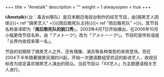 +++
title = "Ametalk"
description = ""
weight = 1
alwaysopen = true
+++

《**Ametalk**》（台：毒舌纠察队）是日本朝日电视台制作的综艺节目，由[搞笑艺人团体]({{< ref "搞笑艺人" >}})[雨后敢死队主持]({{< ref "雨后敢死队" >}})。其节目名称直译即为「**雨后敢死队的脱口秀**」。2003年4月7日开始播出，在2006年10月小幅更改节目名称，由「アメトーク!」改为「アメトーーク!」。节目的宣传标语是「业界内收视率第一名」。

节目的初期除了搞笑艺人之外，还有偶像、演员等各种类型的来宾登场。但在2004下半年随著搞笑风潮的兴起，开始一次邀请数组受欢迎的新进艺人，收视目标改为锁定喜欢搞笑艺人演出的观众。当前节目以「XX艺人」为主题邀请相关艺人进行。

<!--more-->
